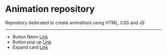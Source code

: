 # Animation repository
Repository dedicated to create animations using HTML, CSS and JS

---

- Button Neon [Link](https://github.com/jvaler01/animatios/tree/main/button_neon)
- Button pop up [Link](https://github.com/jvaler01/animatios/tree/main/button_pop_up)
- Expand card [Link](https://github.com/jvaler01/animatios/tree/main/expand_card)